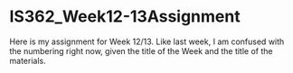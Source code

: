 # IS362_Week12-13Assignment

Here is my assignment for Week 12/13. Like last week, I am confused with the numbering right now, given the title of the Week and the title of the materials.
